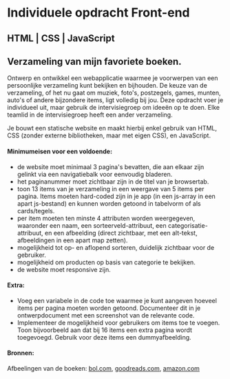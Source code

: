 # Individuele opdracht Front-end
## HTML | CSS | JavaScript

## Verzameling van mijn favoriete boeken.

Ontwerp en ontwikkel een webapplicatie waarmee je voorwerpen van een persoonlijke 
verzameling kunt bekijken en bijhouden. De keuze van de verzameling, 
of het nu gaat om muziek, foto's, postzegels, games, munten, 
auto's of andere bijzondere items, ligt volledig bij jou. 
Deze opdracht voer je individueel uit, maar gebruik de 
intervisiegroep om ideeën op te doen. Elke teamlid in de intervisiegroep heeft een 
ander verzameling.

Je bouwt een statische website en maakt hierbij enkel gebruik van HTML, CSS (zonder externe bibliotheken, maar met eigen CSS), en JavaScript.

#### Minimumeisen voor een voldoende:

- de website moet minimaal 3 pagina's bevatten, die aan elkaar zijn gelinkt via een navigatiebalk voor eenvoudig bladeren.
- het paginanummer moet zichtbaar zijn in de titel van je browsertab. 
- toon 13 items van je verzameling in een weergave van 5 items per pagina. Items moeten hard-coded zijn in je app (in een js-array in een apart js-bestand) en kunnen worden getoond in tabelvorm of als cards/tegels. 
- per item moeten ten minste 4 attributen worden weergegeven, waaronder een naam, een sorteerveld-attribuut, een categorisatie-attribuut, en een afbeelding (direct zichtbaar, met een alt-tekst, afbeeldingen in een apart map zetten). 
- mogelijkheid tot op- en aflopend sorteren, duidelijk zichtbaar voor de gebruiker. 
- mogelijkheid om producten op basis van categorie te bekijken. 
- de website moet responsive zijn.

#### Extra:

- Voeg een variabele in de code toe waarmee je kunt aangeven hoeveel items per pagina moeten worden getoond. Documenteer dit in je ontwerpdocument met een screenshot van de relevante code. 
- Implementeer de mogelijkheid voor gebruikers om items toe te voegen. Toon bijvoorbeeld aan dat bij 16 items een extra pagina wordt toegevoegd. Gebruik voor deze items een dummyafbeelding.



#### Bronnen: 

Afbeelingen van de boeken: [bol.com](https://www.bol.com/nl/), [goodreads.com](https://www.goodreads.com/), [amazon.com](https://www.amazon.com/)
